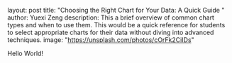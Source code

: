 layout: post
title:  "Choosing the Right Chart for Your Data: A Quick Guide "
author: Yuexi Zeng
description: This a brief overview of common chart types and when to use them.  This would be a quick reference for students to select appropriate charts for their data without diving into advanced techniques.
image: "https://unsplash.com/photos/cOrFk2CiIDs"

Hello World!
